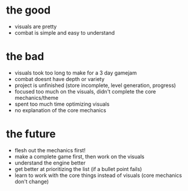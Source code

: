 


# the good
- visuals are pretty
- combat is simple and easy to understand

# the bad
- visuals took too long to make for a 3 day gamejam
- combat doesnt have depth or variety
- project is unfinished (store incomplete, level generation, progress)
- focused too much on the visuals, didn't complete the core mechanics/theme
- spent too much time optimizing visuals
- no explanation of the core mechanics

# the future
- flesh out the mechanics first!
- make a complete game first, then work on the visuals
- understand the engine better
- get better at prioritizing the list (if a bullet point fails)
- learn to work with the core things instead of visuals (core mechanics don't change)



